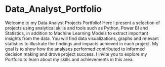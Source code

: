 # Data_Analyst_Portfolio
Welcome to my Data Analyst Projects Portfolio! 
Here I present a selection of projects using analytical skills and tools such as Python, Power BI and Statistics, in addition to Machine Learning Models to extract important insights from the data.
You will find data visualizations, graphs and relevant statistics to illustrate the findings and impacts achieved in each project. 
My goal is to show how the analyses performed contributed to informed decision making and drove project success. 
I invite you to explore my Portfolio to learn about my skills and achievements in this area.
